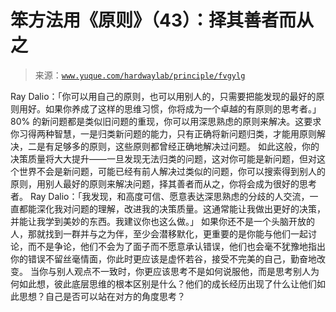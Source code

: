 # 笨方法用《原则》（43）：择其善者而从之

> 来源：[`www.yuque.com/hardwaylab/principle/fvgylg`](https://www.yuque.com/hardwaylab/principle/fvgylg)

<ne-p id="6a5eaa886febadd73acd4d6223d92b56" data-lake-id="6a5eaa886febadd73acd4d6223d92b56"><ne-text id="u493d962a" ne-bold="true">Ray Dalio：「你可以用自己的原则，也可以用别人的，只需要把能发现的最好的原则用好。如果你养成了这样的思维习惯，你将成为一个卓越的有原则的思考者。」</ne-text></ne-p> <ne-p id="6f96db30f0317da4a56264721462e5e3" data-lake-id="6f96db30f0317da4a56264721462e5e3"><ne-text id="ue959f07a">80% 的新问题都是类似旧问题的重现，你可以用深思熟虑的原则来解决。这要求你习得两种智慧，一是归类新问题的能力，只有正确将新问题归类，才能用原则解决，二是有足够多的原则，这些原则都曾经正确地解决过问题。</ne-text></ne-p> <ne-p id="9a8b8843b4b21be9a4d6574142c66cfb" data-lake-id="9a8b8843b4b21be9a4d6574142c66cfb"><ne-text id="u81d35bbb">如此这般，你的决策质量将大大提升——一旦发现无法归类的问题，这对你可能是新问题，但对这个世界不会是新问题，可能已经有前人解决过类似的问题，你可以搜索得到别人的原则，用别人最好的原则来解决问题，择其善者而从之，你将会成为很好的思考者。</ne-text></ne-p> <ne-p id="667446967cae3091749a91457ebda98b" data-lake-id="667446967cae3091749a91457ebda98b"><ne-text id="u11ee17d1" ne-bold="true">Ray Dalio：「我发现，和高度可信、愿意表达深思熟虑的分歧的人交流，一直都能深化我对问题的理解，改进我的决策质量。这通常能让我做出更好的决策，并能让我学到美妙的东西。我建议你也这么做。」</ne-text></ne-p> <ne-p id="96c8123c8cbdd0a207fea34d34f62e7f" data-lake-id="96c8123c8cbdd0a207fea34d34f62e7f"><ne-text id="ub0a20d5a">如果你还不是一个头脑开放的人，那就找到一群并与之为伴，至少会潜移默化，更重要的是你能与他们一起讨论，而不是争论，他们不会为了面子而不愿意承认错误，他们也会毫不犹豫地指出你的错误不留丝毫情面，你此时更应该是虚怀若谷，接受不完美的自己，勤奋地改变。</ne-text></ne-p> <ne-p id="db507e29fae6b256f8b206ae3caf9e6a" data-lake-id="db507e29fae6b256f8b206ae3caf9e6a"><ne-text id="u3b07c05a">当你与别人观点不一致时，你更应该思考不是如何说服他，而是思考别人为何如此想，彼此底层思维的根本区别是什么？他们的成长经历出现了什么让他们如此思想？自己是否可以站在对方的角度思考？</ne-text></ne-p>